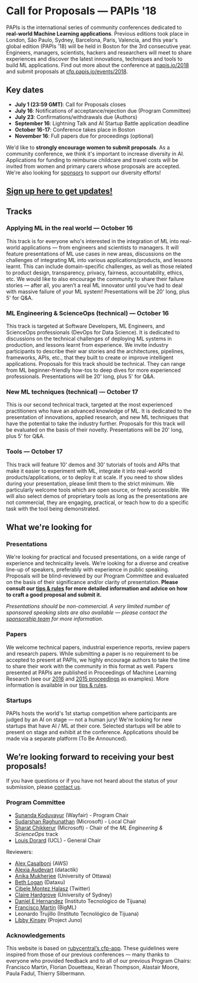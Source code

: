 # Call for Proposals — PAPIs '18

PAPIs is the international series of community conferences dedicated to **real-world Machine Learning applications**. Previous editions took place in London, São Paulo, Sydney, Barcelona, Paris, Valencia, and this year's global edition (PAPIs '18) will be held in Boston for the 3rd consecutive year. Engineers, managers, scientists, hackers and researchers will meet to share experiences and discover the latest innovations, techniques and tools to build ML applications. Find out more about the conference at [papis.io/2018](http://www.papis.io/2018) and submit proposals at [cfp.papis.io/events/2018](http://cfp.papis.io/events/2018).

## Key dates

- **July 1 (23:59 GMT)**: Call for Proposals closes
- **July 16**: Notifications of acceptance/rejection due (Program Committee)
- **July 23**: Confirmations/withdrawals due (Authors)
- **September 16**: Lightning Talk and AI Startup Battle application deadline
- **October 16-17**: Conference takes place in Boston
- **November 16**: Full papers due for proceedings (optional)

We'd like to **strongly encourage women to submit proposals**. As a community conference, we think it's important to increase diversity in AI. Applications for funding to reimburse childcare and travel costs will be invited from women and primary carers whose proposals are accepted. We're also looking for [sponsors](https://www.papis.io/sponsoring) to support our diversity efforts!

## [Sign up here to get updates!](http://www.papis.io/#updates)

## Tracks

### Applying ML in the real world — October 16

This track is for everyone who's interested in the integration of ML into real-world applications — from engineers and scientists to managers. It will feature presentations of ML use cases in new areas, discussions on the challenges of integrating ML into various applications/products, and lessons learnt. This can include domain-specific challenges, as well as those related to product design, transparency, privacy, fairness, accountability, ethics, etc. We would like to also encourage the community to share their failure stories — after all, you aren’t a real ML innovator until you’ve had to deal with massive failure of your ML system! Presentations will be 20' long, plus 5' for Q&A.

### ML Engineering & ScienceOps (technical) — October 16

This track is targeted at Software Developers, ML Engineers, and ScienceOps professionals (DevOps for Data Science). It is dedicated to discussions on the technical challenges of deploying ML systems in production, and lessons learnt from experience. We invite industry participants to describe their war stories and the architectures, pipelines, frameworks, APIs, etc., that they built to create or improve intelligent applications. Proposals for this track should be technical. They can range from ML beginner-friendly how-tos to deep dives for more experienced professionals. Presentations will be 20' long, plus 5' for Q&A.

### New ML techniques (technical) — October 17

This is our second technical track, targeted at the most experienced practitioners who have an advanced knowledge of ML. It is dedicated to the presentation of innovations, applied research, and new ML techniques that have the potential to take the industry further. Proposals for this track will be evaluated on the basis of their novelty. Presentations will be 20' long, plus 5' for Q&A.

### Tools — October 17

This track will feature 10' demos and 30' tutorials of tools and APIs that make it easier to experiment with ML, integrate it into real-world products/applications, or to deploy it at scale. If you need to show slides during your presentation, please limit them to the strict minimum. We particularly welcome tools which are open source, or freely accessible. We will also select demos of proprietary tools as long as the presentations are not commercial, they are engaging, practical, or teach how to do a specific task with the tool being demonstrated.

## What we're looking for

### Presentations

We're looking for practical and focused presentations, on a wide range of experience and technicality levels. We’re looking for a diverse and creative line-up of speakers, preferably with experience in public speaking. Proposals will be blind-reviewed by our Program Committee and evaluated on the basis of their significance and/or clarity of presentation. **Please consult our [tips & rules](https://github.com/PAPIsdotio/general/blob/master/cfp-tips-rules.md) for more detailed information and advice on how to craft a good proposal and submit it.**

_Presentations should be non-commercial. A very limited number of sponsored speaking slots are also available — please contact the [sponsorship team](mailto:sponsoring@papis.io) for more information._

### Papers

We welcome technical papers, industrial experience reports, review papers and research papers. While submitting a paper is no requirement to be accepted to present at PAPIs, we highly encourage authors to take the time to share their work with the community in this format as well. Papers presented at PAPIs are published in Proceedings of Machine Learning Research (see our [2016](http://proceedings.mlr.press/v67/) and [2015 proceedings](http://proceedings.mlr.press/v50/) as examples). More information is available in our [tips & rules](https://github.com/PAPIsdotio/general/blob/master/cfp-tips-rules.md).

### Startups

PAPIs hosts the world's 1st startup competition where participants are judged by an AI on stage — not a human jury! We're looking for new startups that have AI / ML at their core. Selected startups will be able to present on stage and exhibit at the conference. Applications should be made via a separate platform (To Be Announced).

## We’re looking forward to receiving your best proposals!

If you have questions or if you have not heard about the status of your submission, please [contact us](mailto:program-committee-2018@papis.mailclark.ai).

### Program Committee

- [Sunanda Koduvayur](https://www.linkedin.com/in/sunandakp/) (Wayfair) - Program Chair
- [Sudarshan Raghunathan](https://www.linkedin.com/in/drdarshan/) (Microsoft) - Local Chair
- [Sharat Chikkerur](https://www.linkedin.com/in/sharatchikkerur/) (Microsoft) - Chair of the _ML Engineering & ScienceOps_ track
- [Louis Dorard](http://linkedin.com/in/louisdorard) (UCL) - General Chair

Reviewers:

- [Alex Casalboni](https://www.linkedin.com/in/alexcasalboni/) (AWS)
- [Alexia Audevart](https://www.linkedin.com/in/alexia-audevart-450b8a1/) (datactik)
- [Anika Mukherjee](https://www.linkedin.com/in/anikamukherjee/) (University of Ottawa)
- [Beth Logan](https://www.linkedin.com/in/bethlogan/) (Dataxu)
- [Cibele Montez Halasz](https://www.linkedin.com/in/cibele-montez-halasz/) (Twitter)
- [Claire Hardgrove](https://www.linkedin.com/in/cvhardgrove/) (University of Sydney)
- [Daniel E Hernandez](https://www.linkedin.com/in/daniel-hernandez-44137a4/) (Instituto Tecnológico de Tijuana)
- [Francisco Martin](https://www.linkedin.com/in/cisko/) (BigML)
- Leonardo Trujillo (Instituto Tecnológico de Tijuana)
- [Libby Kinsey](https://www.linkedin.com/in/libbykinsey/) (Project Juno)

### Acknowledgements

This website is based on [rubycentral’s cfp-app](https://github.com/rubycentral/cfp-app). These guidelines were inspired from those of our previous conferences — many thanks to everyone who provided feedback and to all of our previous Program Chairs: Francisco Martin, Florian Douetteau, Keiran Thompson, Alastair Moore, Paula Fadul, Thierry Silbermann.
